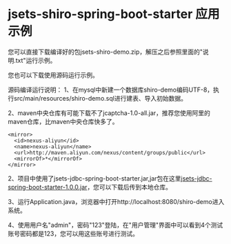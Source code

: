# jsets-shiro-spring-boot-starter 应用示例

您可以直接下载编译好的包jsets-shiro-demo.zip，解压之后参照里面的"说明.txt"运行示例。

您也可以下载使用源码运行示例。

源码编译运行说明：
1、在mysql中新建一个数据库shiro-demo编码UTF-8，执行src/main/resources/shiro-demo.sql进行建表、导入初始数据。

2、maven中央仓库有可能下载不了jcaptcha-1.0-all.jar，推荐您使用阿里的maven仓库，比maven中央仓库快多了。
```	
<mirror>      
  <id>nexus-aliyun</id>    
  <name>nexus-aliyun</name>  
  <url>http://maven.aliyun.com/nexus/content/groups/public</url>    
  <mirrorOf>*</mirrorOf>      
</mirror> 
  ```	
 2、项目中使用了jsets-jdbc-spring-boot-starter.jar,jar包在这里[jsets-jdbc-spring-boot-starter-1.0.0.jar](https://github.com/wj596/packages/blob/master/jsets-jdbc-spring-boot-starter-1.0.0.jar?_blank)，您可以下载后传到本地仓库。
 
 3、运行Application.java，浏览器中打开http://localhost:8080/shiro-demo进入系统。
 
 4、使用用户名"admin"，密码"123"登陆，在"用户管理"界面中可以看到4个测试账号密码都是123，您可以用这些账号进行测试。

  
